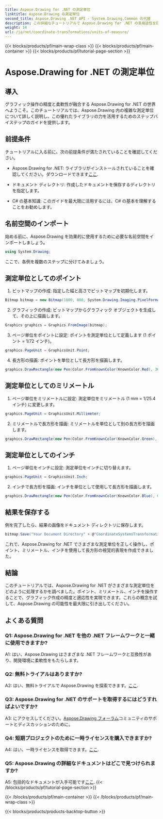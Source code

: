 ```yaml
---
title: Aspose.Drawing for .NET の測定単位
linktitle: Aspose.Drawing の測定単位
second_title: Aspose.Drawing .NET API - System.Drawing.Common の代替
description: この詳細なチュートリアルで Aspose.Drawing for .NET の多用途性を探り、高精度グラフィックスの測定単位をマスターしてください。
weight: 14
url: /ja/net/coordinate-transformations/units-of-measure/
---
```


{{< blocks/products/pf/main-wrap-class >}}
{{< blocks/products/pf/main-container >}}
{{< blocks/products/pf/tutorial-page-section >}}

# Aspose.Drawing for .NET の測定単位

## 導入

グラフィック操作の精度と柔軟性が融合する Aspose.Drawing for .NET の世界へようこそ。このチュートリアルでは、Aspose.Drawing 内の複雑な測定単位について詳しく説明し、この優れたライブラリの力を活用するためのステップバイステップのガイドを提供します。

## 前提条件

チュートリアルに入る前に、次の前提条件が満たされていることを確認してください。

-  Aspose.Drawing for .NET: ライブラリがインストールされていることを確認してください。ダウンロードできます[ここ](https://releases.aspose.com/drawing/net/).

- ドキュメント ディレクトリ: 作成したドキュメントを保存するディレクトリを指定します。

- C# の基本知識: このガイドを最大限に活用するには、C# の基本を理解することをお勧めします。

## 名前空間のインポート

始める前に、Aspose.Drawing を効果的に使用するために必要な名前空間をインポートしましょう。

```csharp
using System.Drawing;
```

ここで、各例を複数のステップに分けてみましょう。

## 測定単位としてのポイント

1. ビットマップの作成: 指定した幅と高さでビットマップを初期化します。

```csharp
Bitmap bitmap = new Bitmap(1000, 800, System.Drawing.Imaging.PixelFormat.Format32bppPArgb);
```

2. グラフィックの作成: ビットマップからグラフィック オブジェクトを生成して、その上に描画します。

```csharp
Graphics graphics = Graphics.FromImage(bitmap);
```

3. ページ単位をポイントに設定: ポイントを測定単位として定義します (1 ポイント = 1/72 インチ)。

```csharp
graphics.PageUnit = GraphicsUnit.Point;
```

4. 長方形の描画: ポイントを単位として長方形を描画します。

```csharp
graphics.DrawRectangle(new Pen(Color.FromKnownColor(KnownColor.Red), 36f), 72, 72, 72, 72);
```

## 測定単位としてのミリメートル

1. ページ単位をミリメートルに設定: 測定単位をミリメートル (1 mm = 1/25.4 インチ) に変更します。

```csharp
graphics.PageUnit = GraphicsUnit.Millimeter;
```

2. ミリメートルで長方形を描画: ミリメートルを単位として別の長方形を描画します。

```csharp
graphics.DrawRectangle(new Pen(Color.FromKnownColor(KnownColor.Green), 6.35f), 25.4f, 25.4f, 25.4f, 25.4f);
```

## 測定単位としてのインチ

1. ページ単位をインチに設定: 測定単位をインチに切り替えます。

```csharp
graphics.PageUnit = GraphicsUnit.Inch;
```

2. インチで長方形を描画: インチを単位として使用して長方形を描画します。

```csharp
graphics.DrawRectangle(new Pen(Color.FromKnownColor(KnownColor.Blue), 0.125f), 1, 1, 1, 1);
```

## 結果を保存する

例を完了したら、結果の画像をドキュメント ディレクトリに保存します。

```csharp
bitmap.Save("Your Document Directory" + @"CoordinateSystemsTransformations\UnitsOfMeasure_out.png");
```

これで、Aspose.Drawing for .NET でさまざまな測定単位を正しく操作し、ポイント、ミリメートル、インチを使用して長方形の視覚的表現を作成できました。

## 結論

このチュートリアルでは、Aspose.Drawing for .NET がさまざまな測定単位をどのように処理するかを調べました。ポイント、ミリメートル、インチを操作することで、グラフィック作成の精度と適応性を実現できます。これらの概念を試して、Aspose.Drawing の可能性を最大限に引き出してください。

## よくある質問

### Q1: Aspose.Drawing for .NET を他の .NET フレームワークと一緒に使用できますか?

A1: はい、Aspose.Drawing はさまざまな .NET フレームワークと互換性があり、開発環境に柔軟性をもたらします。

### Q2: 無料トライアルはありますか?

 A2: はい、無料トライアルで Aspose.Drawing を探索できます。[ここ](https://releases.aspose.com/).

### Q3: Aspose.Drawing for .NET のサポートを取得するにはどうすればよいですか?

 A3: にアクセスしてください。[Aspose.Drawing フォーラム](https://forum.aspose.com/c/diagram/17)コミュニティのサポートとディスカッションのために。

### Q4: 短期プロジェクトのために一時ライセンスを購入できますか?

 A4: はい、一時ライセンスを取得できます。[ここ](https://purchase.aspose.com/temporary-license/).

### Q5: Aspose.Drawing の詳細なドキュメントはどこで見つけられますか?

 A5: 包括的なドキュメントが入手可能です[ここ](https://reference.aspose.com/drawing/net/).
{{< /blocks/products/pf/tutorial-page-section >}}

{{< /blocks/products/pf/main-container >}}
{{< /blocks/products/pf/main-wrap-class >}}

{{< blocks/products/products-backtop-button >}}
